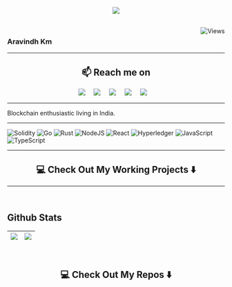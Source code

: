<p align="center">
  <a href="https://github.com/aravindhkm"><img src="https://readme-typing-svg.herokuapp.com/?lines=Blockchain%20developer;Web%20and%20mobile%20master;3%2B%20years%20of%20coding%20experience;Always%20learning%20new%20tech&font=Righteous&center=true&width=650&height=120&color=a08887&vCenter=true&size=45%22"></a>
</p>
<br />

<img  align="right" src="https://komarev.com/ghpvc/?username=peterroyhere&label=Profile+Views&color=blue&style=plastic" alt="Views" />

### Aravindh Km

<hr>

<h2  align="center">📫 Reach me on</h2>
<p align="center">
  <a target="_blank"href="https://www.linkedin.com/in/aravindh-k-9557a3188/"><img src="https://img.shields.io/badge/linkedin-%230077B5.svg?&style=for-the-badge&logo=linkedin&logoColor=white" /></a>&nbsp;&nbsp;&nbsp;&nbsp;
   <a target="_blank"href="https://t.me/AravindhKm"><img src="https://img.shields.io/badge/Telegram-2CA5E0?style=for-the-badge&logo=telegram&logoColor=white" /></a>&nbsp;&nbsp;&nbsp;&nbsp;
  <a target="_blank"href="https://twitter.com/aravindhkmoffl"><img src="https://img.shields.io/badge/twitter-%231DA1F2.svg?&style=for-the-badge&logo=twitter&logoColor=white" /></a>&nbsp;&nbsp;&nbsp;&nbsp;
  <a href="mailto:aravindhkathiresan@gmail.com?subject=Hello,%Aravindh,%20From%20Github"><img src="https://img.shields.io/badge/gmail-%23D14836.svg?&style=for-the-badge&logo=gmail&logoColor=white" /></a>&nbsp;&nbsp;&nbsp;&nbsp;  
  <a href="https://discord.gg/KZTGUuzp"><img src="https://img.shields.io/badge/%3CServer%3E-%237289DA.svg?style=for-the-badge&logo=discord&logoColor=white" /></a>&nbsp;&nbsp;&nbsp;&nbsp;
</p>

<hr>

Blockchain enthusiastic living in India.

<hr>

 ![Solidity](https://img.shields.io/badge/Solidity-%23363636.svg?style=for-the-badge&logo=solidity&logoColor=white) ![Go](https://img.shields.io/badge/go-%2300ADD8.svg?style=for-the-badge&logo=go&logoColor=white) ![Rust](https://img.shields.io/badge/rust-%23000000.svg?style=for-the-badge&logo=rust&logoColor=white)  ![NodeJS](https://img.shields.io/badge/node.js-6DA55F?style=for-the-badge&logo=node.js&logoColor=white)  ![React](https://img.shields.io/badge/react-%2320232a.svg?style=for-the-badge&logo=react&logoColor=%2361DAFB) ![Hyperledger](https://img.shields.io/badge/hyperledger-2F3134?style=for-the-badge&logo=hyperledger&logoColor=white) ![JavaScript](https://img.shields.io/badge/javascript-%23323330.svg?style=for-the-badge&logo=javascript&logoColor=%23F7DF1E) ![TypeScript](https://img.shields.io/badge/typescript-%23007ACC.svg?style=for-the-badge&logo=typescript&logoColor=white)

<hr>

<h2  align="center">💻 Check Out My Working Projects ⬇️ </h2>

<hr>

<br/>  

## Github Stats 
|  <img align="center" src="https://github-readme-stats.vercel.app/api?username=aravindhkm&show_icons=true" /> |  <img align="center" src="https://github-readme-stats.vercel.app/api/top-langs/?username=aravindhkm&layout=compact" /> |
| ------------- | ------------- |

<br/>  

<h2  align="center">💻 Check Out My Repos ⬇️ </h2>
